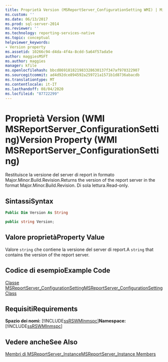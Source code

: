 ```yaml
---
title: Proprietà Version (MSReportServer_ConfigurationSetting WMI) | Microsoft Docs
ms.custom: ''
ms.date: 06/13/2017
ms.prod: sql-server-2014
ms.reviewer: ''
ms.technology: reporting-services-native
ms.topic: conceptual
helpviewer_keywords:
- Version property
ms.assetid: 10266c94-d4da-4f4a-8cdd-5a64f57ada5e
author: maggiesMSFT
ms.author: maggies
manager: kfile
ms.openlocfilehash: bbcd869181821983328630137f347af970322907
ms.sourcegitcommit: ad4d92dce894592a259721a1571b1d8736abacdb
ms.translationtype: MT
ms.contentlocale: it-IT
ms.lasthandoff: 08/04/2020
ms.locfileid: "87722299"
---
```

# <a name="version-property--wmi-msreportserver_configurationsetting"></a><span data-ttu-id="c4853-102">Proprietà Version (WMI MSReportServer_ConfigurationSetting)</span><span class="sxs-lookup"><span data-stu-id="c4853-102">Version Property  (WMI MSReportServer_ConfigurationSetting)</span></span>
  <span data-ttu-id="c4853-103">Restituisce la versione del server di report in formato Major.Minor.Build.Revision.</span><span class="sxs-lookup"><span data-stu-id="c4853-103">Returns the version of the report server in the format Major.Minor.Build.Revision.</span></span> <span data-ttu-id="c4853-104">Di sola lettura.</span><span class="sxs-lookup"><span data-stu-id="c4853-104">Read-only.</span></span>  
  
## <a name="syntax"></a><span data-ttu-id="c4853-105">Sintassi</span><span class="sxs-lookup"><span data-stu-id="c4853-105">Syntax</span></span>  
  
```vb  
Public Dim Version As String  
```  
  
```csharp  
public string Version;  
```  
  
## <a name="property-value"></a><span data-ttu-id="c4853-106">Valore proprietà</span><span class="sxs-lookup"><span data-stu-id="c4853-106">Property Value</span></span>  
 <span data-ttu-id="c4853-107">Valore `string` che contiene la versione del server di report.</span><span class="sxs-lookup"><span data-stu-id="c4853-107">A `string` that contains the version of the report server.</span></span>  
  
## <a name="example-code"></a><span data-ttu-id="c4853-108">Codice di esempio</span><span class="sxs-lookup"><span data-stu-id="c4853-108">Example Code</span></span>  
 [<span data-ttu-id="c4853-109">Classe MSReportServer_ConfigurationSetting</span><span class="sxs-lookup"><span data-stu-id="c4853-109">MSReportServer_ConfigurationSetting Class</span></span>](msreportserver-configurationsetting-class.md)  
  
## <a name="requirements"></a><span data-ttu-id="c4853-110">Requisiti</span><span class="sxs-lookup"><span data-stu-id="c4853-110">Requirements</span></span>  
 <span data-ttu-id="c4853-111">**Spazio dei nomi:** [!INCLUDE[ssRSWMInmspc](../../includes/ssrswminmspc-md.md)]</span><span class="sxs-lookup"><span data-stu-id="c4853-111">**Namespace:** [!INCLUDE[ssRSWMInmspc](../../includes/ssrswminmspc-md.md)]</span></span>  
  
## <a name="see-also"></a><span data-ttu-id="c4853-112">Vedere anche</span><span class="sxs-lookup"><span data-stu-id="c4853-112">See Also</span></span>  
 [<span data-ttu-id="c4853-113">Membri di MSReportServer_Instance</span><span class="sxs-lookup"><span data-stu-id="c4853-113">MSReportServer_Instance Members</span></span>](msreportserver-instance-members.md)  
  
  
